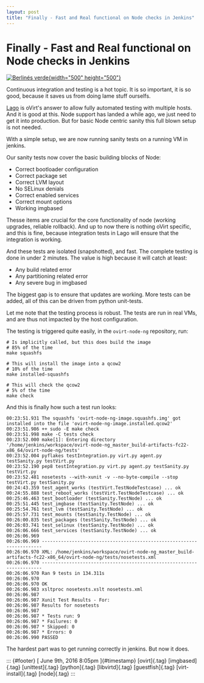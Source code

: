 ```yaml
---
layout: post
title: "Finally - Fast and Real functional on Node checks in Jenkins"
---
```



Finally - Fast and Real functional on Node checks in Jenkins
============================================================

[![Berlinés
verde](https://c2.staticflickr.com/3/2666/4117239145_b187536780.jpg){width="500"
height="500"}](https://www.flickr.com/photos/alvarogalve/4117239145/ "Berlinés verde")

Continuous integration and testing is a hot topic. It is so important,
it is so good, because it saves us from doing lame stuff ourselfs.

[Lago](https://github.com/oVirt/lago/) is oVirt's answer to allow fully
automated testing with multiple hosts. And it is good at this. Node
support has landed a while ago, we just need to get it into production.
But for basic Node centric sanity this full blown setup is not needed.

With a simple setup, we are now running sanity tests on a running VM in
jenkins.

Our sanity tests now cover the basic building blocks of Node:

-   Correct bootloader configuration
-   Correct package set
-   Correct LVM layout
-   No SELinux denials
-   Correct enabled services
-   Correct mount options
-   Working imgbased

Thesse items are crucial for the core functionality of node (working
upgrades, reliable rollback). And up to now there is nothing oVirt
specific, and this is fine, because integration tests in Lago will
ensure that the integration is working.

And these tests are isolated (snapshotted), and fast. The complete
testing is done in under 2 minutes. The value is high because it will
catch at least:

-   Any build related error
-   Any partitioning related error
-   Any severe bug in imgbased

The biggest gap is to ensure that updates are working. More tests can be
added, all of this can be driven from python unit-tests.

Let me note that the testing process is robust. The tests are run in
real VMs, and are thus not impacted by the host configuration.

The testing is triggered quite easily, in the `ovirt-node-ng`
repository, run:

    # Is implicitly called, but this does build the image
    # 85% of the time
    make squashfs

    # This will install the image into a qcow2
    # 10% of the time
    make installed-squashfs

    # This will check the qcow2
    # 5% of the time
    make check

And this is finally how such a test run looks:

    00:23:51.931 The squashfs 'ovirt-node-ng-image.squashfs.img' got installed into the file 'ovirt-node-ng-image.installed.qcow2'
    00:23:51.986 ++ sudo -E make check
    00:23:51.998 make -C tests check
    00:23:52.000 make[1]: Entering directory '/home/jenkins/workspace/ovirt-node-ng_master_build-artifacts-fc22-x86_64/ovirt-node-ng/tests'
    00:23:52.004 pyflakes testIntegration.py virt.py agent.py testSanity.py testVirt.py
    00:23:52.190 pep8 testIntegration.py virt.py agent.py testSanity.py testVirt.py
    00:23:52.481 nosetests --with-xunit -v --no-byte-compile --stop testVirt.py testSanity.py
    00:24:43.359 test_agent_works (testVirt.TestNodeTestcase) ... ok
    00:24:55.888 test_reboot_works (testVirt.TestNodeTestcase) ... ok
    00:25:46.463 test_bootloader (testSanity.TestNode) ... ok
    00:25:51.445 test_imgbase (testSanity.TestNode) ... ok
    00:25:54.761 test_lvm (testSanity.TestNode) ... ok
    00:25:57.731 test_mounts (testSanity.TestNode) ... ok
    00:26:00.835 test_packages (testSanity.TestNode) ... ok
    00:26:03.741 test_selinux (testSanity.TestNode) ... ok
    00:26:06.666 test_services (testSanity.TestNode) ... ok
    00:26:06.969 
    00:26:06.969 ----------------------------------------------------------------------
    00:26:06.970 XML: /home/jenkins/workspace/ovirt-node-ng_master_build-artifacts-fc22-x86_64/ovirt-node-ng/tests/nosetests.xml
    00:26:06.970 ----------------------------------------------------------------------
    00:26:06.970 Ran 9 tests in 134.311s
    00:26:06.970 
    00:26:06.970 OK
    00:26:06.983 xsltproc nosetests.xslt nosetests.xml
    00:26:06.987 
    00:26:06.987 Xunit Test Results - For: 
    00:26:06.987 Results for nosetests
    00:26:06.987 
    00:26:06.987 * Tests run: 9
    00:26:06.987 * Failures: 0
    00:26:06.987 * Skipped: 0
    00:26:06.987 * Errors: 0
    00:26:06.990 PASSED

The hardest part was to get running correctly in jenkins. But now it
does.

::: {#footer}
[ June 9th, 2016 8:05pm ]{#timestamp} [ovirt]{.tag} [imgbased]{.tag}
[unittest]{.tag} [python]{.tag} [libvirtd]{.tag} [guestfish]{.tag}
[virt-install]{.tag} [node]{.tag}
:::
